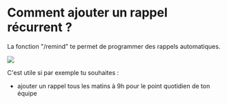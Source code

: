 # Comment ajouter un rappel récurrent ?

La fonction "/remind" te permet de programmer des rappels automatiques.

![](../../../../.gitbook/assets/remind.JPG)

C'est utile si par exemple tu souhaites :&#x20;

* ajouter un rappel tous les matins à 9h pour le point quotidien de ton équipe
